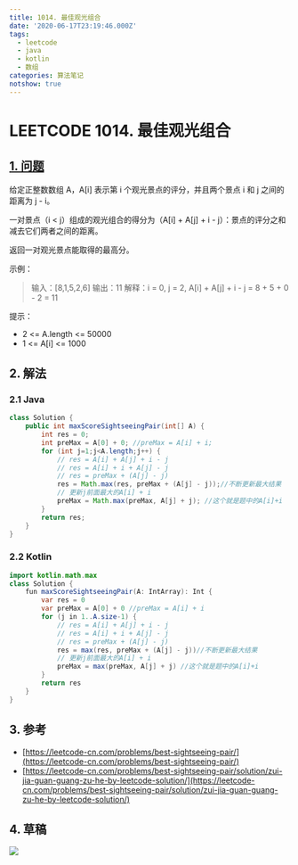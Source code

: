```yaml
---
title: 1014. 最佳观光组合
date: '2020-06-17T23:19:46.000Z'
tags:
  - leetcode
  - java
  - kotlin
  - 数组
categories: 算法笔记
notshow: true
---
```


# LEETCODE 1014. 最佳观光组合

## [1. 问题](https://leetcode-cn.com/problems/best-sightseeing-pair/)

给定正整数数组 A，A\[i\] 表示第 i 个观光景点的评分，并且两个景点 i 和 j 之间的距离为 j - i。

一对景点（i &lt; j）组成的观光组合的得分为（A\[i\] + A\[j\] + i - j）：景点的评分之和减去它们两者之间的距离。

返回一对观光景点能取得的最高分。

示例：

> 输入：\[8,1,5,2,6\] 输出：11 解释：i = 0, j = 2, A\[i\] + A\[j\] + i - j = 8 + 5 + 0 - 2 = 11

提示：

* 2 &lt;= A.length &lt;= 50000
* 1 &lt;= A\[i\] &lt;= 1000

## 2. 解法

### 2.1 Java

```java
class Solution {
    public int maxScoreSightseeingPair(int[] A) {
        int res = 0;
        int preMax = A[0] + 0; //preMax = A[i] + i;
        for (int j=1;j<A.length;j++) {
            // res = A[i] + A[j] + i - j
            // res = A[i] + i + A[j] - j
            // res = preMax + (A[j] - j)
            res = Math.max(res, preMax + (A[j] - j));//不断更新最大结果
            // 更新j前面最大的A[i] + i
            preMax = Math.max(preMax, A[j] + j); //这个就是题中的A[i]+i
        }
        return res;
    }
}
```

### 2.2 Kotlin

```java
import kotlin.math.max
class Solution {
    fun maxScoreSightseeingPair(A: IntArray): Int {
        var res = 0
        var preMax = A[0] + 0 //preMax = A[i] + i
        for (j in 1..A.size-1) {
            // res = A[i] + A[j] + i - j
            // res = A[i] + i + A[j] - j
            // res = preMax + (A[j] - j)
            res = max(res, preMax + (A[j] - j))//不断更新最大结果
            // 更新j前面最大的A[i] + i
            preMax = max(preMax, A[j] + j) //这个就是题中的A[i]+i
        }
        return res
    }
}
```

## 3. 参考

* [https://leetcode-cn.com/problems/best-sightseeing-pair/](https://leetcode-cn.com/problems/best-sightseeing-pair/)
* [https://leetcode-cn.com/problems/best-sightseeing-pair/solution/zui-jia-guan-guang-zu-he-by-leetcode-solution/](https://leetcode-cn.com/problems/best-sightseeing-pair/solution/zui-jia-guan-guang-zu-he-by-leetcode-solution/)

## 4. 草稿

![](https://777blog.oss-cn-shanghai.aliyuncs.com/blog%20pic/leetcode1014.jpeg)

